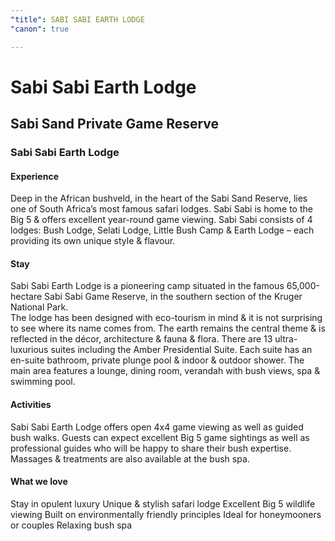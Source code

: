 ```yaml
---
"title": SABI SABI EARTH LODGE
"canon": true

---
```


# Sabi Sabi Earth Lodge
## Sabi Sand Private Game Reserve
### Sabi Sabi Earth Lodge

#### Experience
Deep in the African bushveld, in the heart of the Sabi Sand Reserve, lies one of South Africa’s most famous safari lodges.  Sabi Sabi is home to the Big 5 &amp; offers excellent year-round game viewing.
Sabi Sabi consists of 4 lodges:  Bush Lodge, Selati Lodge, Little Bush Camp &amp; Earth Lodge – each providing its own unique style &amp; flavour.

#### Stay
Sabi Sabi Earth Lodge is a pioneering camp situated in the famous 65,000-hectare Sabi Sabi Game Reserve, in the southern section of the Kruger National Park.  
The lodge has been designed with eco-tourism in mind &amp; it is not surprising to see where its name comes from.  The earth remains the central theme &amp; is reflected in the décor, architecture &amp; fauna &amp; flora. 
There are 13 ultra-luxurious suites including the Amber Presidential Suite.  Each suite has an en-suite bathroom, private plunge pool &amp; indoor &amp; outdoor shower.
The main area features a lounge, dining room, verandah with bush views, spa &amp; swimming pool.

#### Activities
Sabi Sabi Earth Lodge offers open 4x4 game viewing as well as guided bush walks.  Guests can expect excellent Big 5 game sightings as well as professional guides who will be happy to share their bush expertise.
Massages &amp; treatments are also available at the bush spa.


#### What we love
Stay in opulent luxury
Unique &amp; stylish safari lodge
Excellent Big 5 wildlife viewing
Built on environmentally friendly principles
Ideal for honeymooners or couples
Relaxing bush spa